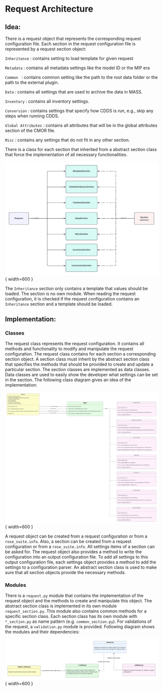 # Request Architecture

## Idea:
There is a request object that represents the corresponding request configuration file. Each section in the request
configuration file is represented by a request section object:

`Inheritance`
:   contains setting to load template for given request

`Metadata`
:   contains all metadata settings like the model ID or the MIP era

`Common `
:   contains common setting like the path to the root data folder or the path to the external plugin.

`Data`
:    contains all settings that are used to archive the data in MASS.

`Inventory`
:   contains all inventory settings.

`Conversion`
:   contains settings that specify how CDDS is run, e.g., skip any steps when running CDDS.

`Global Attributes`
:   contains all attributes that will be in the global attributes section of the CMOR file.

`Misc`
:   contains any settings that do not fit in any other section.

There is a class for each section that inherited from a abstract section class that force the implementation of all 
necessary functionalities.

![Request Overview](request-overview.png){ width=600 }

The `Inheritance` section only contains a template that values should be loaded. The section is no own module. When 
reading the request configuration, it is checked if the request configuration contains an `Inheritance` section and 
a template should be loaded.

## Implementation:

### Classes
The request class represents the request configuration. It contains all methods and functionality to modify and 
manipulate the request configuration. The request class contains for each section a corresponding section object. A 
section class must inherit by the abstract section class that specifies the methods that should be provided to create 
and update a particular section. The section classes are implemented as data classes. Data classes are used to easily 
show the developer what settings can be set in the section. The following class diagram gives an idea of the 
implementation:

![Request Class Diagram](request-class_diagram.png){ width=600 }

A request object can be created from a request configuration or from a `rose_suite.info`. Also, a section can be created 
from a request configuration or from a `rose_suite.info`. All settings items of a section can be asked for. The request 
object also provides a method to write the configuration into an output configuration file. To add all settings to this 
output configuration file, each settings object provides a method to add the settings to a configuration parser. An 
abstract section class is used to make sure that all section objects provide the necessary methods.

### Modules
There is a `request.py` module that contains the implementation of the request object and the methods to create and 
manipulate this object. The abstract section class is implemented in its own module `request_section.py`. This module 
also contains common methods for a specific section class. Each section class has its own module with `*_section.py` as 
name pattern (e.g. `common_section.py`). For validations of the request, a `validation.py` module is provided. Following 
diagram shows the modules and their dependencies:

![Request Modules](request-modules.png){ width=600 }
